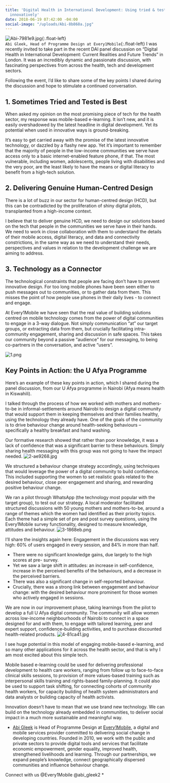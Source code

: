 ```yaml
---
title: 'Digital Health in International Development: Using tried & tested technology
  innovatively'
date: 2018-06-19 07:42:00 -04:00
social-image: "/uploads/Abi-8b868a.jpg"
---
```


![Abi-7981e9.jpg](/uploads/Abi-7981e9.jpg){:.float-left}  
`Abi Gleek, Head of Programme Design at Every1Mobile`{:.float-left}
I was recently invited to take part in the recent DAI panel discussion on “Digital Health in International Development: Current Realities and Future Trends” in London. It was an incredibly dynamic and passionate discussion, with fascinating perspectives from across the health, tech and development sectors.

Following the event, I’d like to share some of the key points I shared during the discussion and hope to stimulate a continued conversation.

<!--more-->

## 1. Sometimes Tried and Tested is Best

When asked my opinion on the most promising piece of tech for the health sector, my response was
mobile-based e-learning. It isn’t new, and it is easily overshadowed by the latest headline in digital
development. Yet its potential when used in innovative ways is ground-breaking.

It’s easy to get carried away with the promise of the latest innovative technology, or dazzled by a flashy new app. Yet it’s important to remember that the majority of people in the low-income communities we serve have access only to a basic internet-enabled feature phone, if that. The most vulnerable, including women, adolescents, people living with disabilities and the very poor, are the least likely to have the means or digital literacy to benefit from a high-tech solution.

## 2. Delivering Genuine Human-Centred Design

There is a lot of buzz in our sector for human-centred design (HCD), but this can be contradicted by the proliferation of shiny digital pilots, transplanted from a high-income context.

I believe that to deliver genuine HCD, we need to design our solutions based on the tech that people
in the communities we serve have in their hands. We need to work in close collaboration with them to understand the details of their mobile access, digital literacy, and data and connectivity constrictions, in the same way as we need to understand their needs, perspectives and values in relation to the development challenge we are aiming to address.

## 3. Technology as a Connector

The technological constraints that people are facing don’t have to prevent innovative design. For too long mobile phones have been seen either to push messages out to communities, or to gather data from them. This misses the point of how people use phones in their daily lives - to connect and engage.

At Every1Mobile we have seen that the real value of building solutions centred on mobile technology comes from the power of digital communities to engage in a 3-way dialogue. Not simply communication “at” our target groups, or extracting data from them, but crucially facilitating intra-community engagement, sharing and discussion in safe spaces. This takes our community beyond a passive “audience” for our messaging, to being co-partners in the conversation, and active “users”.

![1.png](/uploads/1.png)

## Key Points in Action: the U Afya Programme

Here’s an example of these key points in action, which I shared during the panel discussion, from our U Afya programme in Nairobi (Afya means health in Kiswahili).

I talked through the process of how we worked with mothers and mothers-to-be in informal-settlements around Nairobi to design a digital community that would support them in keeping themselves and their families healthy, using the technology they already have. One of the goals of the community is to drive behaviour change around health-seeking behaviours – specifically a healthy breakfast and hand washing.

Our formative research showed that rather than poor knowledge, it was a lack of confidence that was a significant barrier to these behaviours. Simply sharing health messaging with this group was not going to have the impact needed.
![2-ae9268.jpg](/uploads/2-ae9268.jpg)

We structured a behaviour change strategy accordingly, using techniques that would leverage the power of a digital community to build confidence. This included supporting the women to set
realistic goals related to the desired behaviour, close peer engagement and sharing, and rewarding positive behaviour change.

We ran a pilot through WhatsApp (the technology most popular with the target group), to test out our strategy. A local moderator facilitated structured discussions with 50 young mothers and mothers-to-be, around a range of themes which the women had identified as their priority topics. Each theme had a simple set of pre and post survey questions, using the Every1Mobile survey functionality, designed to measure knowledge, attitudes and behaviour.
![3-1868eb.png](/uploads/3-1868eb.png)

I’ll share the insights again here:
Engagement in the discussions was very high: 60% of users engaged in every session, and 84% in more than half.
* There were no significant knowledge gains, due largely to the high scores at pre- survey.
* Yet we saw a large shift in attitudes: an increase in self-confidence, increase in the perceived benefits of the behaviours, and a decrease in the perceived barriers.
* There was also a significant change in self-reported behaviour.
* Crucially, there was a strong link between engagement and behaviour change: with the desired behaviour more prominent for those women who actively engaged in sessions.

We are now in our improvement phase, taking learnings from the pilot to develop a full U Afya digital community. The community will allow women across low-income neighbourhoods of Nairobi to connect in a space designed for and with them, to engage with tailored learning, peer and expert support, confidence-building activities, and to purchase discounted health-related products.
![4-81ca41.jpg](/uploads/4-81ca41.jpg)

I see huge potential in this model of engaging mobile-based e-learning, and so many other
applications for it across the health sector, and that is why I am most excited about this simple tech.

Mobile based e-learning  could be used for delivering professional development to health care workers, ranging from follow up to face-to-face clinical skills sessions, to provision of more values-based training such as interpersonal skills training and rights-based family-planning. It could also be used to support task shifting, for connecting cohorts of community health workers, for capacity building of health system administrators and data analysts or building capacity of health activists.

Innovation doesn’t have to mean that we use brand new technology. We can build on the technology already embedded in communities, to deliver social impact in a much more sustainable and meaningful way.

* [Abi Gleek](https://www.linkedin.com/in/abigleek) is Head of Programme Design at [Every1Mobile](http://www.every1mobile.net/), a digital and mobile services provider committed to delivering social change in developing countries. Founded in 2010, we work with the public and private sectors to provide digital tools and services that facilitate economic empowerment, gender equality, improved health, strengthened livelihoods and learning. Through our partnerships, we expand people’s knowledge, connect geographically dispersed communities and influence behaviour change.

Connect with us @Every1Mobile @abi_gleek2 *
